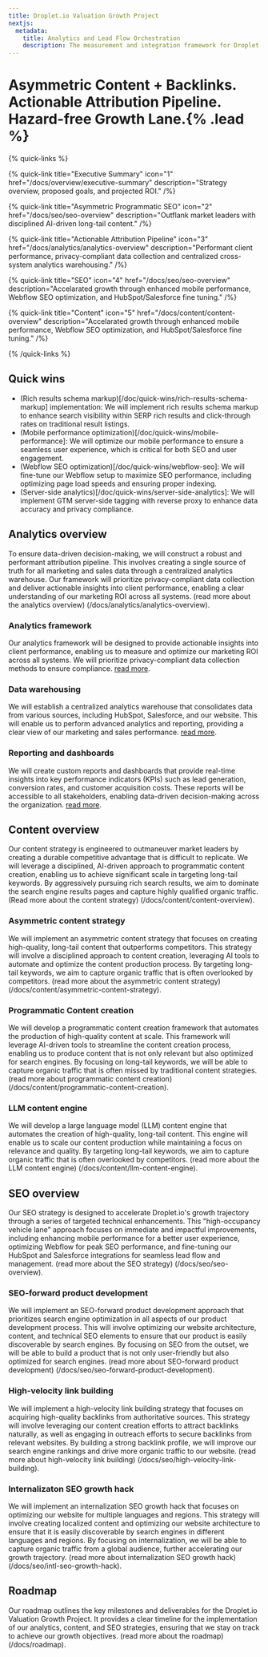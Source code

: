 ```yaml
---
title: Droplet.io Valuation Growth Project
nextjs:
  metadata:
    title: Analytics and Lead Flow Orchestration
    description: The measurement and integration framework for Droplet.io's demand generation strategy.
---
```


# Asymmetric Content + Backlinks. Actionable Attribution Pipeline. Hazard-free Growth Lane.{% .lead %}

{% quick-links %}

{% quick-link title="Executive Summary" icon="1" href="/docs/overview/executive-summary" description="Strategy overview, proposed goals, and projected ROI." /%}

{% quick-link title="Asymmetric Programmatic SEO"  icon="2"  href="/docs/seo/seo-overview" description="Outflank market leaders with disciplined AI-driven long-tail content." /%}

{% quick-link title="Actionable Attribution Pipeline"  icon="3"  href="/docs/analytics/analytics-overview" description="Performant client performance, privacy-compliant data collection and centralized cross-system analytics warehousing." /%}

{% quick-link title="SEO"  icon="4"  href="/docs/seo/seo-overview" description="Accelarated growth through enhanced mobile performance, Webflow SEO optimization, and HubSpot/Salesforce fine tuning." /%}

{% quick-link title="Content"  icon="5"  href="/docs/content/content-overview" description="Accelarated growth through enhanced mobile performance, Webflow SEO optimization, and HubSpot/Salesforce fine tuning." /%}

{% /quick-links %}

## Quick wins

* (Rich results schema markup)[/doc/quick-wins/rich-results-schema-markup] implementation: We will implement rich results schema markup to enhance search visibility within SERP rich results and click-through rates on traditional result listings.
* (Mobile performance optimization)[/doc/quick-wins/mobile-performance]: We will optimize our mobile performance to ensure a seamless user experience, which is critical for both SEO and user engagement.
* (Webflow SEO optimization)[/doc/quick-wins/webflow-seo]: We will fine-tune our Webflow setup to maximize SEO performance, including optimizing page load speeds and ensuring proper indexing.
* (Server-side analytics)[/doc/quick-wins/server-side-analytics]: We will implement GTM server-side tagging with reverse proxy to enhance data accuracy and privacy compliance.


## Analytics overview
To ensure data-driven decision-making, we will construct a robust and performant attribution pipeline. This involves creating a single source of truth for all marketing and sales data through a centralized analytics warehouse. Our framework will prioritize privacy-compliant data collection and deliver actionable insights into client performance, enabling a clear understanding of our marketing ROI across all systems. (read more about the analytics overview) (/docs/analytics/analytics-overview).


### Analytics framework
Our analytics framework will be designed to provide actionable insights into client performance, enabling us to measure and optimize our marketing ROI across all systems. We will prioritize privacy-compliant data collection methods to ensure compliance. [read more](/docs/analytics/analytics-framework).

### Data warehousing
We will establish a centralized analytics warehouse that consolidates data from various sources, including HubSpot, Salesforce, and our website. This will enable us to perform advanced analytics and reporting, providing a clear view of our marketing and sales performance. [read more](/docs/analytics/data-warehousing).

### Reporting and dashboards
We will create custom reports and dashboards that provide real-time insights into key performance indicators (KPIs) such as lead generation, conversion rates, and customer acquisition costs. These reports will be accessible to all stakeholders, enabling data-driven decision-making across the organization. [read more](/docs/analytics/reporting-and-dashboards).

## Content overview
Our content strategy is engineered to outmaneuver market leaders by creating a durable competitive advantage that is difficult to replicate. We will leverage a disciplined, AI-driven approach to programmatic content creation, enabling us to achieve significant scale in targeting long-tail keywords. By aggressively pursuing rich search results, we aim to dominate the search engine results pages and capture highly qualified organic traffic. (Read more about the content strategy) (/docs/content/content-overview).

### Asymmetric content strategy
We will implement an asymmetric content strategy that focuses on creating high-quality, long-tail content that outperforms competitors. This strategy will involve a disciplined approach to content creation, leveraging AI tools to automate and optimize the content production process. By targeting long-tail keywords, we aim to capture organic traffic that is often overlooked by competitors. (read more about the asymmetric content strategy) (/docs/content/asymmetric-content-strategy).

### Programmatic Content creation
We will develop a programmatic content creation framework that automates the production of high-quality content at scale. This framework will leverage AI-driven tools to streamline the content creation process, enabling us to produce content that is not only relevant but also optimized for search engines. By focusing on long-tail keywords, we will be able to capture organic traffic that is often missed by traditional content strategies. (read more about programmatic content creation) (/docs/content/programmatic-content-creation).

### LLM content engine
We will develop a large language model (LLM) content engine that automates the creation of high-quality, long-tail content. This engine will enable us to scale our content production while maintaining a focus on relevance and quality. By targeting long-tail keywords, we aim to capture organic traffic that is often overlooked by competitors. (read more about the LLM content engine) (/docs/content/llm-content-engine).

## SEO overview
Our SEO strategy is designed to accelerate Droplet.io's growth trajectory through a series of targeted technical enhancements. This "high-occupancy vehicle lane" approach focuses on immediate and impactful improvements, including enhancing mobile performance for a better user experience, optimizing Webflow for peak SEO performance, and fine-tuning our HubSpot and Salesforce integrations for seamless lead flow and management. (read more about the SEO strategy) (/docs/seo/seo-overview).

### SEO-forward product development
We will implement an SEO-forward product development approach that prioritizes search engine optimization in all aspects of our product development process. This will involve optimizing our website architecture, content, and technical SEO elements to ensure that our product is easily discoverable by search engines. By focusing on SEO from the outset, we will be able to build a product that is not only user-friendly but also optimized for search engines. (read more about SEO-forward product development) (/docs/seo/seo-forward-product-development).

### High-velocity link building
We will implement a high-velocity link building strategy that focuses on acquiring high-quality backlinks from authoritative sources. This strategy will involve leveraging our content creation efforts to attract backlinks naturally, as well as engaging    in outreach efforts to secure backlinks from relevant websites. By building a strong backlink profile, we will improve our search engine rankings and drive more organic traffic to our website. (read more about high-velocity link building) (/docs/seo/high-velocity-link-building).

### Internalizaton SEO growth hack
We will implement an internalization SEO growth hack that focuses on optimizing our website for multiple languages and regions. This strategy will involve creating localized content and optimizing our website architecture to ensure that it is easily discoverable by search engines in different languages and regions. By focusing on internalization, we will be able to capture organic traffic from a global audience, further accelerating our growth trajectory. (read more about internalization SEO growth hack) (/docs/seo/intl-seo-growth-hack).

## Roadmap
Our roadmap outlines the key milestones and deliverables for the Droplet.io Valuation Growth Project.
It provides a clear timeline for the implementation of our analytics, content, and SEO strategies, ensuring that we stay on track to achieve our growth objectives. (read more about the roadmap) (/docs/roadmap).
